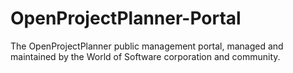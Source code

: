 # OpenProjectPlanner-Portal

The OpenProjectPlanner public management portal, managed and maintained by the World of Software corporation and community.
